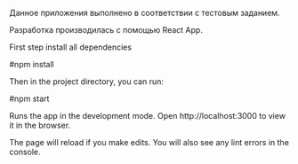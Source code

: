 Данное приложения выполнено в соответствии с тестовым заданием.

Разработка производилась с помощью React App.

First step install all dependencies

#npm install

Then in the project directory, you can run:

#npm start

Runs the app in the development mode.
Open http://localhost:3000 to view it in the browser.

The page will reload if you make edits.
You will also see any lint errors in the console.
